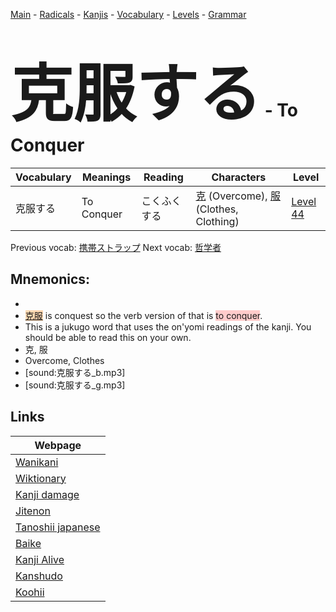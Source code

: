 <style> bigfont {font-size: 100px}</style>
[Main](../README.md) -
[Radicals](../radicals.md) -
[Kanjis](../kanjis.md) -
[Vocabulary](../vocabulary.md) -
[Levels](../levels.md) -
[Grammar](../grammar.md)
# <bigfont> 克服する</bigfont> - To Conquer 

| Vocabulary | Meanings | Reading | Characters | Level |
| --- | --- | --- | --- | --- |
| 克服する | To Conquer | こくふくする |  [克](../kanjis/克.md) (Overcome), [服](../kanjis/服.md) (Clothes, Clothing) | [Level 44](../levels/wk_level44.md) |

Previous vocab: [携帯ストラップ](携帯ストラップ.md) Next vocab: [哲学者](哲学者.md) 

## Mnemonics:

* 
* <span style="background-color:#fed8b1"> [克服](https://jisho.org/search/克服)</span> is conquest so the verb version of that is <span style="background-color:#ffcccb"> to conquer</span>.
* This is a jukugo word that uses the on'yomi readings of the kanji. You should be able to read this on your own.
* 克, 服
* Overcome, Clothes
* [sound:克服する_b.mp3]
* [sound:克服する_g.mp3]


## Links 

| Webpage |
| --- |
| [Wanikani          ](https://www.wanikani.com/kanji/克服する) |
| [Wiktionary        ](https://en.wiktionary.org/wiki/克服する) |
| [Kanji damage      ](http://www.kanjidamage.com/kanji/search?utf8=✓&q=克服する) |
| [Jitenon           ](https://jitenon.com/kanji/克服する) |
| [Tanoshii japanese ](https://www.tanoshiijapanese.com/dictionary/kanji.cfm?k=克服する) |
| [Baike             ](https://baike.baidu.com/item/克服する) |
| [Kanji Alive       ](https://app.kanjialive.com/克服する) |
| [Kanshudo          ](https://www.kanshudo.com/searchmn?q=克服する) |
| [Koohii            ](https://kanji.koohii.com/study/kanji/克服する) |
